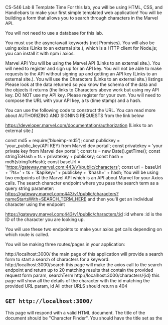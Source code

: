 CS-546 Lab 8
Template Time
For this lab, you will be using HTML, CSS, and Handlebars to make your first simple templated web application! You will be building a form that allows you to search through characters in the  Marvel API.

You will not need to use a database for this lab. 

You must use the async/await keywords (not Promises). You will also be using axios (Links to an external site.), which is a HTTP client for Node.js; you can install it with npm i axios. 

Marvel API
You will be using the Marvel API (Links to an external site.).  You will need to register and sign up for an API key.  You will not be able to make requests to the API without signing up and getting an API key (Links to an external site.).  You will use the Characters (Links to an external site.) listings  Please look at the data returned so you know the schema of the data and the objects it returns (the links to Characters above work but using my API key.  DO NOT use my API key. Please register for your own.  You will need to compose the URL with your API key, a ts (time stamp) and a hash.  

You can use the following code to construct the URL. You can read more about AUTHORIZING AND SIGNING REQUESTS from the link below

https://developer.marvel.com/documentation/authorization (Links to an external site.) 

const md5 = require('blueimp-md5');
const publickey = 'your_public_key(API KEY) from Marvel dev portal';
const privatekey = 'your private key from Marvel dev portal';
const ts = new Date().getTime();
const stringToHash = ts + privatekey + publickey;
const hash = md5(stringToHash);
const baseUrl = 'https://gateway.marvel.com:443/v1/public/characters';
const url = baseUrl + '?ts=' + ts + '&apikey=' + publickey + '&hash=' + hash;
You will be using two endpoints of the Marvel API which is an API about Marvel  for your Axios calls.  The search character endpoint where you pass the search term as a query string parameter: https://gateway.marvel.com:443/v1/public/characters?nameStartsWith=SEARCH_TERM_HERE  and then you'll get an individual character using the endpoint

https://gateway.marvel.com:443/v1/public/characters/:id
:id where :id is the ID of the character you are looking up.

You will use these two endpoints to make your axios.get calls depending on which route is called. 

You will be making three routes/pages in your application:

http://localhost:3000/ the main page of this application will provide a search form to start a search of characters for a keyword. 
http://localhost:3000/search this page will make the axios call to the search endpoint and return up to 20 matching results that contain the provided request form param, searchTerm
http://localhost:3000/characters/{id} this page will show all the details of the character with the id matching the provided URL param, id
All other URLS should return a 404

## `GET http://localhost:3000/`
This page will respond with a valid HTML document. The title of the document should be "Character Finder". You should have the title set as the <title> element of the HTML document and as an h1 in your document.

Your page should reference a CSS file, /public/site.css; this file should have at least 5 rulesets that apply to this page; these 5 rules can also apply to elements across all of your pages, or be unique to this page.

You should have a main element, and inside of the main element have a p element with a brief (2-3 sentence description) of what your website does.

Also inside the main element, you will have a form; this form will POST to /search. This form will have an input and a label; the label should properly reference the same id as the input. You should also have a input with a type of submit that submits the form. The input in your form  where the user types the search term should have a name of searchTerm.


POST http://localhost:3000/search
This route will read the searchTerm parameter and then make an axios call to the Marvel API endpoint searching for that keyword. For example, if the user typed spider in the input field, you would make the axios call to: https://gateway.marvel.com/v1/public/characters?nameStartsWith=SEARCH_TERM_HERE&ts=TIME_STAMP_HERE&apikey=API_KEY_HERE&hash=HASH_HERE

This route will respond with a valid HTML document with the results returned from the API. The title of the document should be "Characters Found". You should have the title set as the <title> element of the HTML document and as an h1 in your document. In an h2 element, you will print the supplied searchTerm.

Your page should reference a CSS file, /public/site.css; this file should have at least 5 rulesets that apply to this page; these 5 rules can also apply to elements on /, or be unique to this page.

You should have a main element, and inside of the main element have a ul tag that has a list of up to 20 characters matching the searchTerm found in the request body in the following format (after searching under). DO NOT SHOW MORE THAN 20 Characters.

<ul>
    <li>
        <a href="/characters/1010727">Spider-dok</a>
    </li>
    <li>
        <a href="/characters/1009157">Spider-Girl (Anya Corazon)</a>
    </li>
    <li>
        <a href="/Characters/1009609">Spider-Girl (May Parker)</a>
    </li>
</ul>
You must also provide an a tag that links back to your / route with the text Make another search.

If no matches are found, you will print the following HTML paragraph:

<p class="not-found">We're sorry, but no results were found for {searchTerm}.</p>
If the user does not input text into their form or enters just spaces into the input field, make sure to give a response status code of 400 on the page, and render an HTML page with a paragraph class called error; this paragraph should describe the error.

GET http://localhost:3000/characters/{id}
This route will query the Marvel API using the the id parameter in the URL (for example:  https://gateway.marvel.com/v1/public/characters/1009609?ts=TS_HERE&apikey=API_KEY_HERE&hash=HASH_HERE) and will  respond with a valid HTML document with some of the character details. The title of the document should be the name of the character. You should have the title set as the <title> element of the HTML document.  

Your page should reference a CSS file, /public/site.css; this file should have at least 5 rulesets that apply to this page; these 5 rules can also apply to elements on /, or be unique to this page.

You should have a main element, and inside of the main element, you will have a div tag that has an h1 with the character name,  an img which the src is set to the value read from thumbnail.path in the data which is a URL to an image for the character, you will have a p element that contains the character  description, a h2 that's content says "Comics"   and a ul  for the list of comics. You only need to display the comic name  as the list items

Matching Character Data Returned from API (We will not be using all the fields, just the ones noted above):

{
  "code": 200,
  "status": "Ok",
  "copyright": "© 2021 MARVEL",
  "attributionText": "Data provided by Marvel. © 2021 MARVEL",
  "attributionHTML": "&lt;a href=\"http://marvel.com\" (Links to an external site.);&gt;Data provided by Marvel. © 2021 MARVEL&lt;/a&gt;",
  "etag": "284b3f7635608d1e18add4ff80c10902ef5959b4",
  "data": {
    "offset": 0,
    "limit": 20,
    "total": 1,
    "count": 1,
    "results": [
      {
        "id": 1009609,
        "name": "Spider-Girl (May Parker)",
        "description": "May \"Mayday\" Parker is the daughter of Spider-Man and Mary Jane Watson-Parker. Born with all her fatherï¿½s powers-and the same silly sense of humor-sheï¿½s grown up to become one of Earthï¿½s most trusted heroes and a fitting tribute to her proud papa.",
        "modified": "2016-03-02T11:04:46-0500",
        "thumbnail": {
          "path": "http://i.annihil.us/u/prod/marvel/i/mg/1/70/4c003adccbe4f (Links to an external site.)",
          "extension": "jpg"
        },
        "resourceURI": "http://gateway.marvel.com/v1/public/characters/1009609 (Links to an external site.)",
        "comics": {
          "available": 196,
          "collectionURI": "http://gateway.marvel.com/v1/public/characters/1009609/comics (Links to an external site.)",
          "items": [
            {
              "resourceURI": "http://gateway.marvel.com/v1/public/comics/5286 (Links to an external site.)",
              "name": "Amazing Spider-Girl (2006)"
            },
            {
              "resourceURI": "http://gateway.marvel.com/v1/public/comics/5281 (Links to an external site.)",
              "name": "Amazing Spider-Girl (2006) #1"
            },
            {
              "resourceURI": "http://gateway.marvel.com/v1/public/comics/5591 (Links to an external site.)",
              "name": "Amazing Spider-Girl (2006) #2"
            },
            {
              "resourceURI": "http://gateway.marvel.com/v1/public/comics/5701 (Links to an external site.)",
              "name": "Amazing Spider-Girl (2006) #3"
            },
            {
              "resourceURI": "http://gateway.marvel.com/v1/public/comics/5843 (Links to an external site.)",
              "name": "Amazing Spider-Girl (2006) #4"
            },
            {
              "resourceURI": "http://gateway.marvel.com/v1/public/comics/5997 (Links to an external site.)",
              "name": "Amazing Spider-Girl (2006) #5"
            },
            {
              "resourceURI": "http://gateway.marvel.com/v1/public/comics/6130 (Links to an external site.)",
              "name": "Amazing Spider-Girl (2006) #6"
            },
            {
              "resourceURI": "http://gateway.marvel.com/v1/public/comics/6270 (Links to an external site.)",
              "name": "Amazing Spider-Girl (2006) #7"
            },
            {
              "resourceURI": "http://gateway.marvel.com/v1/public/comics/13478 (Links to an external site.)",
              "name": "Amazing Spider-Girl (2006) #8"
            },
            {
              "resourceURI": "http://gateway.marvel.com/v1/public/comics/15856 (Links to an external site.)",
              "name": "Amazing Spider-Girl (2006) #9"
            },
            {
              "resourceURI": "http://gateway.marvel.com/v1/public/comics/15966 (Links to an external site.)",
              "name": "Amazing Spider-Girl (2006) #10"
            },
            {
              "resourceURI": "http://gateway.marvel.com/v1/public/comics/16151 (Links to an external site.)",
              "name": "Amazing Spider-Girl (2006) #11"
            },
            {
              "resourceURI": "http://gateway.marvel.com/v1/public/comics/16522 (Links to an external site.)",
              "name": "Amazing Spider-Girl (2006) #12"
            },
            {
              "resourceURI": "http://gateway.marvel.com/v1/public/comics/16523 (Links to an external site.)",
              "name": "Amazing Spider-Girl (2006) #13"
            },
            {
              "resourceURI": "http://gateway.marvel.com/v1/public/comics/17249 (Links to an external site.)",
              "name": "Amazing Spider-Girl (2006) #14"
            },
            {
              "resourceURI": "http://gateway.marvel.com/v1/public/comics/17385 (Links to an external site.)",
              "name": "Amazing Spider-Girl (2006) #15"
            },
            {
              "resourceURI": "http://gateway.marvel.com/v1/public/comics/17629 (Links to an external site.)",
              "name": "Amazing Spider-Girl (2006) #16"
            },
            {
              "resourceURI": "http://gateway.marvel.com/v1/public/comics/70668 (Links to an external site.)",
              "name": "Amazing Spider-Girl (2006) #17"
            },
            {
              "resourceURI": "http://gateway.marvel.com/v1/public/comics/20868 (Links to an external site.)",
              "name": "Amazing Spider-Girl (2006) #18"
            },
            {
              "resourceURI": "http://gateway.marvel.com/v1/public/comics/21003 (Links to an external site.)",
              "name": "Amazing Spider-Girl (2006) #19"
            }
          ],
          "returned": 20
        },
        "series": {
          "available": 37,
          "collectionURI": "http://gateway.marvel.com/v1/public/characters/1009609/series (Links to an external site.)",
          "items": [
            {
              "resourceURI": "http://gateway.marvel.com/v1/public/series/1126 (Links to an external site.)",
              "name": "Amazing Spider-Girl (2006 - 2009)"
            },
            {
              "resourceURI": "http://gateway.marvel.com/v1/public/series/2234 (Links to an external site.)",
              "name": "AMAZING SPIDER-GIRL VOL. 1: WHATEVER HAPPENED TO THE DAUGHTER OF SPIDER-MAN TPB (2007)"
            },
            {
              "resourceURI": "http://gateway.marvel.com/v1/public/series/3101 (Links to an external site.)",
              "name": "AMAZING SPIDER-GIRL VOL. 2: COMES THE CARNAGE! TPB (2007)"
            },
            {
              "resourceURI": "http://gateway.marvel.com/v1/public/series/5376 (Links to an external site.)",
              "name": "Amazing Spider-Man Family (2008 - 2009)"
            },
            {
              "resourceURI": "http://gateway.marvel.com/v1/public/series/1143 (Links to an external site.)",
              "name": "Avengers Next (2006 - 2007)"
            },
            {
              "resourceURI": "http://gateway.marvel.com/v1/public/series/1995 (Links to an external site.)",
              "name": "Cable (1993 - 2002)"
            },
            {
              "resourceURI": "http://gateway.marvel.com/v1/public/series/5260 (Links to an external site.)",
              "name": "Counter X Vol. 1 (2008)"
            },
            {
              "resourceURI": "http://gateway.marvel.com/v1/public/series/19 (Links to an external site.)",
              "name": "Daredevil Vol. II: Parts of a Hole (1999)"
            },
            {
              "resourceURI": "http://gateway.marvel.com/v1/public/series/2119 (Links to an external site.)",
              "name": "Fantastic Five (1999 - 2000)"
            },
            {
              "resourceURI": "http://gateway.marvel.com/v1/public/series/3281 (Links to an external site.)",
              "name": "Fantastic Five: The Final Doom (2007)"
            },
            {
              "resourceURI": "http://gateway.marvel.com/v1/public/series/13881 (Links to an external site.)",
              "name": "Fear Itself: The Home Front (2010)"
            },
            {
              "resourceURI": "http://gateway.marvel.com/v1/public/series/2572 (Links to an external site.)",
              "name": "Iron Man (1998 - 2004)"
            },
            {
              "resourceURI": "http://gateway.marvel.com/v1/public/series/2031 (Links to an external site.)",
              "name": "J2 (1998 - 1999)"
            },
            {
              "resourceURI": "http://gateway.marvel.com/v1/public/series/923 (Links to an external site.)",
              "name": "Last Hero Standing (2005)"
            },
            {
              "resourceURI": "http://gateway.marvel.com/v1/public/series/991 (Links to an external site.)",
              "name": "Last Planet Standing (2006)"
            },
            {
              "resourceURI": "http://gateway.marvel.com/v1/public/series/322 (Links to an external site.)",
              "name": "MARVEL AGE: SPIDER-GIRL VOL. 1: LEGACY DIGEST (2004)"
            },
            {
              "resourceURI": "http://gateway.marvel.com/v1/public/series/26878 (Links to an external site.)",
              "name": "Marvel's Greatest Creators: What If? - Spider-Girl (2019)"
            },
            {
              "resourceURI": "http://gateway.marvel.com/v1/public/series/2059 (Links to an external site.)",
              "name": "Paradise X (2002 - 2003)"
            },
            {
              "resourceURI": "http://gateway.marvel.com/v1/public/series/2431 (Links to an external site.)",
              "name": "Paradise X Vol. 1 (2007)"
            },
            {
              "resourceURI": "http://gateway.marvel.com/v1/public/series/2702 (Links to an external site.)",
              "name": "PARADISE X VOL. 2 TPB [NEW PRINTING] (2007)"
            }
          ],
          "returned": 20
        },
        "stories": {
          "available": 309,
          "collectionURI": "http://gateway.marvel.com/v1/public/characters/1009609/stories (Links to an external site.)",
          "items": [
            {
              "resourceURI": "http://gateway.marvel.com/v1/public/stories/791 (Links to an external site.)",
              "name": "Cover #791",
              "type": "cover"
            },
            {
              "resourceURI": "http://gateway.marvel.com/v1/public/stories/792 (Links to an external site.)",
              "name": "Interior #792",
              "type": "interiorStory"
            },
            {
              "resourceURI": "http://gateway.marvel.com/v1/public/stories/806 (Links to an external site.)",
              "name": "Cover #806",
              "type": "cover"
            },
            {
              "resourceURI": "http://gateway.marvel.com/v1/public/stories/807 (Links to an external site.)",
              "name": "Interior #807",
              "type": "interiorStory"
            },
            {
              "resourceURI": "http://gateway.marvel.com/v1/public/stories/808 (Links to an external site.)",
              "name": "Cover #808",
              "type": "cover"
            },
            {
              "resourceURI": "http://gateway.marvel.com/v1/public/stories/809 (Links to an external site.)",
              "name": "Interior #809",
              "type": "interiorStory"
            },
            {
              "resourceURI": "http://gateway.marvel.com/v1/public/stories/810 (Links to an external site.)",
              "name": "Cover #810",
              "type": "cover"
            },
            {
              "resourceURI": "http://gateway.marvel.com/v1/public/stories/811 (Links to an external site.)",
              "name": "Interior #811",
              "type": "interiorStory"
            },
            {
              "resourceURI": "http://gateway.marvel.com/v1/public/stories/812 (Links to an external site.)",
              "name": "Cover #812",
              "type": "cover"
            },
            {
              "resourceURI": "http://gateway.marvel.com/v1/public/stories/813 (Links to an external site.)",
              "name": "Interior #813",
              "type": "interiorStory"
            },
            {
              "resourceURI": "http://gateway.marvel.com/v1/public/stories/814 (Links to an external site.)",
              "name": "Cover #814",
              "type": "cover"
            },
            {
              "resourceURI": "http://gateway.marvel.com/v1/public/stories/815 (Links to an external site.)",
              "name": "Interior #815",
              "type": "interiorStory"
            },
            {
              "resourceURI": "http://gateway.marvel.com/v1/public/stories/816 (Links to an external site.)",
              "name": "Cover #816",
              "type": "cover"
            },
            {
              "resourceURI": "http://gateway.marvel.com/v1/public/stories/817 (Links to an external site.)",
              "name": "Interior #817",
              "type": "interiorStory"
            },
            {
              "resourceURI": "http://gateway.marvel.com/v1/public/stories/818 (Links to an external site.)",
              "name": "Cover #818",
              "type": "cover"
            },
            {
              "resourceURI": "http://gateway.marvel.com/v1/public/stories/819 (Links to an external site.)",
              "name": "Interior #819",
              "type": "interiorStory"
            },
            {
              "resourceURI": "http://gateway.marvel.com/v1/public/stories/820 (Links to an external site.)",
              "name": "\"THE PEOPLE PLAYED BY GAMES!\" Torn between her loyalties to Kaine and the Black Tarantula, Spider-Girl finally confronts Lady Oc",
              "type": "cover"
            },
            {
              "resourceURI": "http://gateway.marvel.com/v1/public/stories/821 (Links to an external site.)",
              "name": "\"THE PEOPLE PLAYED BY GAMES!\" Torn between her loyalties to Kaine and the Black Tarantula, Spider-Girl finally confronts Lady Oc",
              "type": "interiorStory"
            },
            {
              "resourceURI": "http://gateway.marvel.com/v1/public/stories/822 (Links to an external site.)",
              "name": "\"IF THIS BE MY DESTINY—!\" Spider-Girl learns the fate Norman Osborn planned for his grandson when she finally uncovers the secre",
              "type": "cover"
            },
            {
              "resourceURI": "http://gateway.marvel.com/v1/public/stories/823 (Links to an external site.)",
              "name": "\"IF THIS BE MY DESTINY—!\" Spider-Girl learns the fate Norman Osborn planned for his grandson when she finally uncovers the secre",
              "type": "interiorStory"
            }
          ],
          "returned": 20
        },
        "events": {
          "available": 1,
          "collectionURI": "http://gateway.marvel.com/v1/public/characters/1009609/events (Links to an external site.)",
          "items": [
            {
              "resourceURI": "http://gateway.marvel.com/v1/public/events/302 (Links to an external site.)",
              "name": "Fear Itself"
            }
          ],
          "returned": 1
        },
        "urls": [
          {
            "type": "detail",
            "url": "http://marvel.com/characters/2171/spider-girl?utm_campaign=apiRef& (Links to an external site.);amp;utm_source=a8f9ccf932bf29fd379ef00e11668673"
          },
          {
            "type": "wiki",
            "url": "http://marvel.com/universe/Spider-Girl_(MC2)?utm_campaign=apiRef& (Links to an external site.);amp;utm_source=a8f9ccf932bf29fd379ef00e11668673"
          },
          {
            "type": "comiclink",
            "url": "http://marvel.com/comics/characters/1009609/spider-girl_may_parker?utm_campaign=apiRef& (Links to an external site.);amp;utm_source=a8f9ccf932bf29fd379ef00e11668673"
          }
        ]
      }
    ]
  }
}
HTML Format Printed for the character.  This will go into your main element:

<div> 
  <h1>Spider-Girl (May Parker)</h1> 
  <img alt= "Spider-Girl (May Parker)"src="http://i.annihil.us/u/prod/marvel/i/mg/1/70/4c003adccbe4f (Links to an external site.)"/> 
  <p>May \"Mayday\" Parker is the daughter of Spider-Man and Mary Jane Watson-Parker. Born with all her fatherï¿½s powers-and the same silly sense of humor-sheï¿½s grown up to become one of Earthï¿½s most trusted heroes and a fitting tribute to her proud papa.</p> 
  <h2>Comics</h2>
  <ul>
    <li>Amazing Spider-Girl (2006)</li>
    <li>Amazing Spider-Girl (2006) #1</li>
    <li>Amazing Spider-Girl (2006) #2</li>
    <li>Amazing Spider-Girl (2006) #3</li>
    <li>Amazing Spider-Girl (2006) #4</li>
    <li>Amazing Spider-Girl (2006) #5</li>
    <li>Amazing Spider-Girl (2006) #6</li>
    <li>Amazing Spider-Girl (2006) #7</li>
    <li>Amazing Spider-Girl (2006) #8</li>
    <li>Amazing Spider-Girl (2006) #9</li>
    <li>Amazing Spider-Girl (2006) #10</li>
    <li>Amazing Spider-Girl (2006) #11</li>
    <li>Amazing Spider-Girl (2006) #12</li>
    <li>Amazing Spider-Girl (2006) #13</li>
    <li>Amazing Spider-Girl (2006) #14</li>
    <li>Amazing Spider-Girl (2006) #15</li>
    <li>Amazing Spider-Girl (2006) #16</li>
    <li>Amazing Spider-Girl (2006) #17</li>
    <li>Amazing Spider-Girl (2006) #18</li>
    <li>Amazing Spider-Girl (2006) #19</li>
  </ul>
</div> 
If there is no character found for the given ID, make sure to give a response status code of 404 on the page, and render an HTML page with a paragraph class called error; this paragraph should describe the error. 

http://localhost:3000/public/site.css
This file should have 5 rulesets that apply to the / route, and 5 rulesets that apply to all of your pages. Rulesets may be shared across both pages; for example, if you styled a p tag, it would count as 1 of the 5 for both pages.

You may include more than 5 rulesets if you so desire.

References and Packages
Basic CSS info can easily be referenced in the MDN CSS tutorial (Links to an external site.).

Hints
You can use variables in your handlebars layout, that you pass to res.render. For example, in your layout you could have:

<meta name="keywords" content="{{keywords}}" />
And in your route:

res.render("someView", {keywords: "dogs coffee keto"});
Which will render as:

<meta name="keywords" content="dogs coffee keto" />
Or, perhaps, the title tag.

Requirements
You must not submit your node_modules folder
You must remember to save your dependencies to your package.json folder
You must do basic error checking in each function
Check for arguments existing and of proper type.
Throw if anything is out of bounds (ie, trying to perform an incalculable math operation or accessing data that does not exist)
You MUST use async/await for all asynchronous operations.
You must remember to update your package.json file to set app.js as your starting script!
Your HTML must be valid (Links to an external site.) or you will lose points on the assignment.
Your HTML must make semantical sense; usage of tags for the purpose of simply changing the style of elements (such as i, b, font, center, etc) will result in points being deducted; think in terms of content first, then style with your CSS.
You can be as creative as you'd like to fulfill front-end requirements; if an implementation is not explicitly stated, however you go about it is fine (provided the HTML is valid and semantical). Design is not a factor in this course.
All inputs must be properly labeled!
All previous requirements about the package.json author, start task, dependenices, etc. still apply